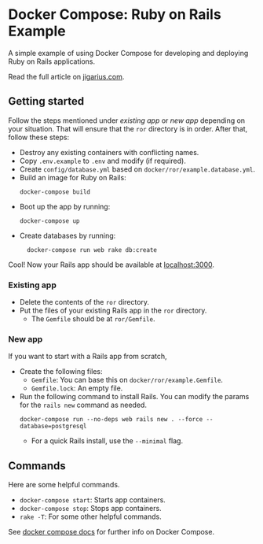 # Docker Compose: Ruby on Rails Example

A simple example of using Docker Compose for developing and deploying
Ruby on Rails applications.

Read the full article on [jigarius.com](https://jigarius.com/).

## Getting started

Follow the steps mentioned under _existing app_ or _new app_ depending on your
situation. That will ensure that the `ror` directory is in order. After that,
follow these steps:

  * Destroy any existing containers with conflicting names.
  * Copy `.env.example` to `.env` and modify (if required).
  * Create `config/database.yml` based on `docker/ror/example.database.yml`.
  * Build an image for Ruby on Rails:
    ```
    docker-compose build
    ```
  * Boot up the app by running:
    ```
    docker-compose up
    ```
  * Create databases by running:
    ```
      docker-compose run web rake db:create
    ```

Cool! Now your Rails app should be available at
[localhost:3000](http://localhost:3000).

### Existing app

  * Delete the contents of the `ror` directory.
  * Put the files of your existing Rails app in the `ror` directory.
    * The `Gemfile` should be at `ror/Gemfile`.

### New app

If you want to start with a Rails app from scratch,

  * Create the following files:
    * `Gemfile`: You can base this on `docker/ror/example.Gemfile`.
    * `Gemfile.lock`: An empty file.
  * Run the following command to install Rails. You can modify the params for
    the `rails new` command as needed.
    ```
    docker-compose run --no-deps web rails new . --force --database=postgresql
    ```
    * For a quick Rails install, use the `--minimal` flag.

## Commands

Here are some helpful commands.

  * `docker-compose start`: Starts app containers.
  * `docker-compose stop`: Stops app containers.
  * `rake -T`: For some other helpful commands.

See [docker compose docs](https://docs.docker.com/compose/) for further info on
Docker Compose.
